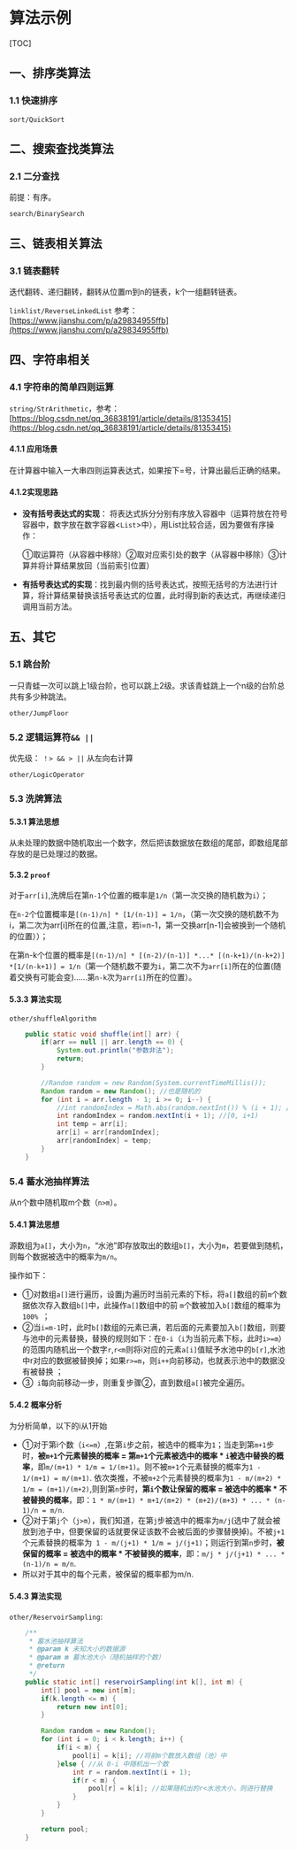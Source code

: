 # 算法示例

[TOC]

## 一、排序类算法

### 1.1 快速排序

`sort/QuickSort`



## 二、搜索查找类算法

### 2.1 二分查找

前提：有序。

`search/BinarySearch`



## 三、链表相关算法

### 3.1 链表翻转

迭代翻转、递归翻转，翻转从位置m到n的链表，k个一组翻转链表。

`linklist/ReverseLinkedList` 参考：[https://www.jianshu.com/p/a29834955ffb](https://www.jianshu.com/p/a29834955ffb)



## 四、字符串相关

### 4.1 字符串的简单四则运算

`string/StrArithmetic`，参考：[https://blog.csdn.net/qq_36838191/article/details/81353415](https://blog.csdn.net/qq_36838191/article/details/81353415)

#### 4.1.1 应用场景

在计算器中输入一大串四则运算表达式，如果按下=号，计算出最后正确的结果。

#### 4.1.2实现思路

* **没有括号表达式的实现**：   将表达式拆分分别有序放入容器中（运算符放在符号容器中，数字放在数字容器<`List`>中），用List比较合适，因为要做有序操作：

  ​	①取运算符（从容器中移除）②取对应索引处的数字（从容器中移除）③计算并将计算结果放回（当前索引位置）

* **有括号表达式的实现**：找到最内侧的括号表达式，按照无括号的方法进行计算，将计算结果替换该括号表达式的位置，此时得到新的表达式，再继续递归调用当前方法。

## 五、其它

### 5.1 跳台阶

一只青蛙一次可以跳上1级台阶，也可以跳上2级。求该青蛙跳上一个n级的台阶总共有多少种跳法。

`other/JumpFloor`

### 5.2 逻辑运算符`&& ||`

优先级： `！> && > ||`     从左向右计算

`other/LogicOperator`

### 5.3 洗牌算法

#### 5.3.1 算法思想

从未处理的数据中随机取出一个数字，然后把该数据放在数组的尾部，即数组尾部存放的是已处理过的数据。

#### 5.3.2 `proof`

对于`arr[i]`,洗牌后在第`n-1`个位置的概率是`1/n`（第一次交换的随机数为`i`）；

在`n-2`个位置概率是`[(n-1)/n] * [1/(n-1)] = 1/n`，（第一次交换的随机数不为i，第二次为arr[i]所在的位置,注意，若i=n-1，第一交换arr[n-1]会被换到一个随机的位置））；

在第n-k个位置的概率是`[(n-1)/n] * [(n-2)/(n-1)] *...* [(n-k+1)/(n-k+2)] *[1/(n-k+1)] = 1/n`（第一个随机数不要为`i`，第二次不为`arr[i]`所在的位置(随着交换有可能会变)……第`n-k`次为`arr[i]`所在的位置）。

#### 5.3.3 算法实现

`other/shuffleAlgorithm`

```java
    public static void shuffle(int[] arr) {
        if(arr == null || arr.length == 0) {
            System.out.println("参数非法");
            return;
        }

        //Random random = new Random(System.currentTimeMillis());
      	Random random = new Random(); //也是随机的
        for (int i = arr.length - 1; i >= 0; i--) {
            //int randomIndex = Math.abs(random.nextInt()) % (i + 1); //(-i-1, i+1)
            int randomIndex = random.nextInt(i + 1); //[0, i+1)
            int temp = arr[i];
            arr[i] = arr[randomIndex];
            arr[randomIndex] = temp;
        }
    }
```

### 5.4 蓄水池抽样算法

 从n个数中随机取m个数（`n>m`）。

#### 5.4.1 算法思想

 源数组为`a[]`，大小为`n`，“水池”即存放取出的数组`b[]`，大小为`m`，若要做到随机，则每个数据被选中的概率为`m/n`。

操作如下：

* ①对数组`a[]`进行遍历，设置j为遍历时当前元素的下标，将`a[]`数组的前`m`个数据依次存入数组`b[]`中，此操作`a[]`数组中的前 `m`个数被加入`b[]`数组的概率为`100% `；                                       
* ②当`i=m-1`时，此时`b[]`数组的元素已满，若后面的元素要加入`b[]`数组，则要与池中的元素替换，替换的规则如下：在`0-i`（`i`为当前元素下标，此时`i>=m`）的范围内随机出一个数字`r`,`r<m`则将i对应的元素`a[i]`值赋予水池中的`b[r]`,水池中r对应的数据被替换掉；如果`r>=m`，则`i++`向前移动，也就表示池中的数据没有被替换 ；
* ③` i`每向前移动一步，则重复步骤②，直到数组`a[]`被完全遍历。    

#### 5.4.2 概率分析

为分析简单，以下的i从1开始                    

* ①对于第i个数（`i<=m`）,在第`i`步之前，被选中的概率为`1`；当走到第`m+1`步时，**被`m+1`个元素替换的概率 = 第`m+1`个元素被选中的概率 * `i`被选中替换的概率**，即`m/(m+1) * 1/m = 1/(m+1)`。则不被`m+1`个元素替换的概率为`1 - 1/(m+1) = m/(m+1)`.  依次类推，不被`m+2`个元素替换的概率为`1 - m/(m+2) * 1/m = (m+1)/(m+2)`,则到第`n`步时，**第`i`个数让保留的概率 =  被选中的概率 * 不被替换的概率**，即：`1 * m/(m+1) * m+1/(m+2) * (m+2)/(m+3) * ... * (n-1)/n = m/n`. 
* ②对于第`j`个（`j>m`），我们知道，在第`j`步被选中的概率为`m/j`(选中了就会被放到池子中，但要保留的话就要保证该数不会被后面的步骤替换掉)。不被`j+1`个元素替换的概率为` 1 - m/(j+1) * 1/m = j/(j+1)`；则运行到第`n`步时，**被保留的概率 = 被选中的概率 * 不被替换的概率**，即：`m/j * j/(j+1) * ... * (n-1)/n = m/n`.    
*  所以对于其中的每个元素，被保留的概率都为m/n.        

#### 5.4.3 算法实现

`other/ReservoirSampling`:

```java
    /**
     * 蓄水池抽样算法
     * @param k 未知大小的数据源
     * @param m 蓄水池大小（随机抽样的个数）
     * @return
     */
    public static int[] reservoirSampling(int k[], int m) {
        int[] pool = new int[m];
        if(k.length <= m) {
            return new int[0];
        }

        Random random = new Random();
        for (int i = 0; i < k.length; i++) {
            if(i < m) {
                pool[i] = k[i]; //将前m个数放入数组（池）中
            }else { //从 0-i 中随机出一个数
                int r = random.nextInt(i + 1);
                if(r < m) {
                    pool[r] = k[i]; //如果随机出的r<水池大小，则进行替换
                }
            }
        }

        return pool;
    }
```

